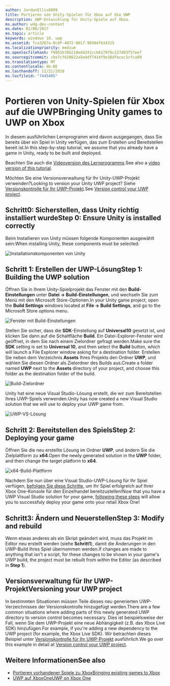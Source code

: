 ```yaml
---
author: JordanEllis6809
title: Portieren von Unity-Spielen für Xbox auf die UWP
description: UWP-Entwicklung für Unity-Spiele auf Xbox.
ms.author: wdg-dev-content
ms.date: 02/08/2017
ms.topic: article
keywords: windows 10, uwp
ms.assetid: fca3267a-0c0f-4872-8017-90384fb34215
ms.localizationpriority: medium
ms.openlocfilehash: f9851b76b218ed4241ccb617979c127d03f57ee7
ms.sourcegitcommit: cbe7cf620622a5e4df7414f9e38dfecec1cfca99
ms.translationtype: MT
ms.contentlocale: de-DE
ms.lasthandoff: 11/21/2018
ms.locfileid: "7445405"
---
```

# <a name="bringing-unity-games-to-uwp-on-xbox"></a><span data-ttu-id="c80e2-104">Portieren von Unity-Spielen für Xbox auf die UWP</span><span class="sxs-lookup"><span data-stu-id="c80e2-104">Bringing Unity games to UWP on Xbox</span></span>


<span data-ttu-id="c80e2-105">In diesem ausführlichen Lernprogramm wird davon ausgegangen, dass Sie bereits über ein Spiel in Unity verfügen, das zum Erstellen und Bereitstellen bereit ist.</span><span class="sxs-lookup"><span data-stu-id="c80e2-105">In this step-by-step tutorial, we assume that you already have a game in Unity, ready to be built and deployed.</span></span>

<span data-ttu-id="c80e2-106">Beachten Sie auch die [Videoversion des Lernprogramms](https://www.youtube.com/watch?v=f0Ptvw7k-CE).</span><span class="sxs-lookup"><span data-stu-id="c80e2-106">See also a [video version of this tutorial](https://www.youtube.com/watch?v=f0Ptvw7k-CE).</span></span>

<span data-ttu-id="c80e2-107">Möchten Sie eine Versionsverwaltung für Ihr Unity-UWP-Projekt verwenden?</span><span class="sxs-lookup"><span data-stu-id="c80e2-107">Looking to version your Unity UWP project?</span></span> <span data-ttu-id="c80e2-108">Siehe [Versionskontrolle für Ihr UWP-Projekt](development-lanes-unity-versioning.md).</span><span class="sxs-lookup"><span data-stu-id="c80e2-108">See [Version control your UWP project](development-lanes-unity-versioning.md).</span></span>

## <a name="step-0-ensure-unity-is-installed-correctly"></a><span data-ttu-id="c80e2-109">Schritt0: Sicherstellen, dass Unity richtig installiert wurde</span><span class="sxs-lookup"><span data-stu-id="c80e2-109">Step 0: Ensure Unity is installed correctly</span></span>

<span data-ttu-id="c80e2-110">Beim Installieren von Unity müssen folgende Komponenten ausgewählt sein:</span><span class="sxs-lookup"><span data-stu-id="c80e2-110">When installing Unity, these components must be selected:</span></span>

![Installationskomponenten von Unity](images/unity-install-components.png)

## <a name="step-1-building-the-uwp-solution"></a><span data-ttu-id="c80e2-112">Schritt 1: Erstellen der UWP-Lösung</span><span class="sxs-lookup"><span data-stu-id="c80e2-112">Step 1: Building the UWP solution</span></span>

<span data-ttu-id="c80e2-113">Öffnen Sie in Ihrem Unity-Spielprojekt das Fenster mit den **Build-Einstellungen** unter **Datei -> Build-Einstellungen**, und wechseln Sie zum Menü mit den Microsoft Store-Optionen.</span><span class="sxs-lookup"><span data-stu-id="c80e2-113">In your Unity game project, open the **Build Settings** windows located at **File -> Build Settings**, and go to the Microsoft Store options menu.</span></span>

![Fenster mit Build-Einstellungen](images/build-settings.png)

<span data-ttu-id="c80e2-115">Stellen Sie sicher, dass die **SDK**-Einstellung auf **Universal10** gesetzt ist, und klicken Sie dann auf die Schaltfläche **Build**. Ein Datei-Explorer-Fenster wird geöffnet, in dem Sie nach einem Zielordner gefragt werden.</span><span class="sxs-lookup"><span data-stu-id="c80e2-115">Make sure the **SDK** setting is set to **Universal 10**, and then select the **Build** button, which will launch a File Explorer window asking for a destination folder.</span></span> <span data-ttu-id="c80e2-116">Erstellen Sie neben dem Verzeichnis **Assets** Ihres Projekts den Ordner **UWP**, und wählen Sie diesen Ordner als Zielordner des Builds aus.</span><span class="sxs-lookup"><span data-stu-id="c80e2-116">Create a folder named **UWP** next to the **Assets** directory of your project, and choose this folder as the destination folder of the build.</span></span>

![Build-Zielordner](images/build-destination.png)

<span data-ttu-id="c80e2-118">Unity hat eine neue Visual Studio-Lösung erstellt, die wir zum Bereitstellen Ihres UWP-Spiels verwenden.</span><span class="sxs-lookup"><span data-stu-id="c80e2-118">Unity has now created a new Visual Studio solution that we will use to deploy your UWP game from.</span></span>

![UWP-VS-Lösung](images/uwp-vs-solution.png)

## <a name="step-2-deploying-your-game"></a><span data-ttu-id="c80e2-120">Schritt 2: Bereitstellen des Spiels</span><span class="sxs-lookup"><span data-stu-id="c80e2-120">Step 2: Deploying your game</span></span>

<span data-ttu-id="c80e2-121">Öffnen Sie die neu erstellte Lösung im Ordner **UWP**, und ändern Sie die Zielplattform zu **x64**.</span><span class="sxs-lookup"><span data-stu-id="c80e2-121">Open the newly generated solution in the **UWP** folder, and then change the target platform to **x64**.</span></span>

![x64-Build-Plattform](images/x64-build-platform.png)

<span data-ttu-id="c80e2-123">Nachdem Sie nun über eine Visual Studio-UWP-Lösung für Ihr Spiel verfügen, [befolgen Sie diese Schritte](getting-started.md), um Ihr Spiel erfolgreich auf Ihrer Xbox One-Konsole für den Einzelhandel bereitzustellen!</span><span class="sxs-lookup"><span data-stu-id="c80e2-123">Now that you have a UWP Visual Studio solution for your game, [following these steps](getting-started.md) will allow you to successfuly deploy your game onto your retail Xbox One!</span></span>

## <a name="step-3-modify-and-rebuild"></a><span data-ttu-id="c80e2-124">Schritt3: Ändern und Neuerstellen</span><span class="sxs-lookup"><span data-stu-id="c80e2-124">Step 3: Modify and rebuild</span></span>

<span data-ttu-id="c80e2-125">Wenn etwas anderes als ein Skript geändert wird, muss das Projekt im Editor neu erstellt werden (siehe __Schritt1__), damit die Änderungen in den UWP-Build Ihres Spiel übernommen werden.</span><span class="sxs-lookup"><span data-stu-id="c80e2-125">If changes are made to anything that isn't a script, for these changes to be shown in your game's UWP build, the project must be rebuilt from within the Editor (as described in __Step 1__).</span></span>

## <a name="versioning-your-uwp-project"></a><span data-ttu-id="c80e2-126">Versionsverwaltung für Ihr UWP-Projekt</span><span class="sxs-lookup"><span data-stu-id="c80e2-126">Versioning your UWP project</span></span>

<span data-ttu-id="c80e2-127">In bestimmten Situationen müssen Teile dieses neu generierten UWP-Verzeichnisses der Versionskontrolle hinzugefügt werden.</span><span class="sxs-lookup"><span data-stu-id="c80e2-127">There are a few common situations where adding parts of this newly generated UWP directory to version control becomes necessary.</span></span> <span data-ttu-id="c80e2-128">Dies ist beispielsweise der Fall, wenn Sie dem UWP-Projekt eine neue Abhängigkeit (z.B. das Xbox Live SDK) hinzufügen.</span><span class="sxs-lookup"><span data-stu-id="c80e2-128">For example, if you're adding a new dependency to the UWP project (for example, the Xbox Live SDK).</span></span>  <span data-ttu-id="c80e2-129">Wir betrachten dieses Beispiel unter [Versionskontrolle für Ihr UWP-Projekt](development-lanes-unity-versioning.md) ausführlich.</span><span class="sxs-lookup"><span data-stu-id="c80e2-129">We go over this example in detail at [Version control your UWP project](development-lanes-unity-versioning.md).</span></span>

## <a name="see-also"></a><span data-ttu-id="c80e2-130">Weitere Informationen</span><span class="sxs-lookup"><span data-stu-id="c80e2-130">See also</span></span>
- [<span data-ttu-id="c80e2-131">Portieren vorhandener Spiele zu Xbox</span><span class="sxs-lookup"><span data-stu-id="c80e2-131">Bringing existing games to Xbox</span></span>](development-lanes-landing.md)
- [<span data-ttu-id="c80e2-132">UWP auf XboxOne</span><span class="sxs-lookup"><span data-stu-id="c80e2-132">UWP on Xbox One</span></span>](index.md)
